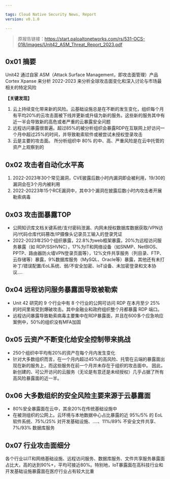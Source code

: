 ```yaml
---

tags: Cloud Native Security News, Report
version: v0.1.0

---
```


> 原报告链接：https://start.paloaltonetworks.com/rs/531-OCS-018/images/Unit42_ASM_Threat_Report_2023.pdf

## 0x01 摘要

Unit42 通过自家 ASM（Attack Surface Management，即攻击面管理）产品 Cortex Xpanse 来分析 2022-2023 来分析全球攻击面变化和深入讨论与市场最相关的特定风险

**【关键发现】**

1. 云上持续变化带来新的风险。云基础设施总是在不断的发生变化，组织每个月有平均20%的云攻击面被下线并更新或升级为新的服务。这些新的服务其中有近一半会导致新的高危或者严重的云暴露安全问题
2. 远程访问暴露很普遍。超过85%的被分析组织会暴露RDP在互联网上好访问一个月中超过25%的时间，并导致勒索软件或被尝试未授权登录攻击
3. 云是主要的攻击面。 所分析组织中 80% 的中、高、严重风险是在云中托管的资产上观察到的

## 0x02 攻击者自动化水平高

1. 2022-2023年30个常见漏洞，CVE披露后数小时内漏洞即会被利用，19/30的漏洞会在3个月内被利用
2. 2022-20223年15个RCE漏洞中，其中3个漏洞在披露后数小时内攻击者开展勒索病毒

## 0x03 攻击面暴露TOP

- 公网知识库文档关键系统/支付密码泄漏、内网未授权数据库数据获取/VPN访问/代码仓库代码篡改/IP摄像头记录员工输入的登录凭证
- 2022-2023年250个组织暴露，22.8%为web框架暴露，20%为远程访问服务暴露（如 RDP/SSHVNC），17%为IT和网络设备（如SNMP、NetBIOS、PPTP、路由器防火墙VPN登录页面等），12%文件共享服务（列目录、FTP、云存储等）暴露，9%数据库服务（MySQL、Oracle等）暴露，其他还有未打补丁/错误配置/EoL系统、弱/不安全加密、IoT设备、未加密登录和文本协议….

## 0x04 远程访问服务暴露面导致被勒索

- Unit 42 研究的 9 个行业中有 8 个行业的公网可访问 RDP 在本月至少 25% 的时间里易受到爆破攻击。其中金融业和政府组织整个月都暴露 RDP 端口。
- 远程访问暴露导致勒索病毒主要集中在RDP暴露面，并且在600多个应急响应案例中，50%的组织没有MFA加固

## 0x05 云资产不断变化给安全控制带来挑战

- 250个组织中平均有20%的资产在每个月内发生变化
- 针对大多数组织而言，在一个月内超过45%的高风险、托管在云端的暴露面出现在新的服务上，而这些服务在前一个月并未存在于组织的攻击面中。 因此，新创建的、可公开访问的云服务（无论是有意还是未经授权）几乎占据了所有高风险暴露面的近一半。

## 0x06 大多数组织的安全风险主要来源于云暴露面

- 80%安全暴露面在云中，其余20%在传统基础设施中
- 在被测组织的公网上。云环境与本地数据中心占比暴露的近 95%/5% 的 EoL 软件系统、75%/25% 对开发基础设施、….、11%/89% 不安全文件共享、7%/93% 数据库服务

## 0x07 行业攻击面细分

各个行业以IT和网络基础设施、远程访问服务、数据库服务、文件共享服务暴露面占比大，高的达到90%+，平均可接近80%。特别地，IoT暴露面在高科技行业和开发基础设施暴露面在医疗行业占有较大比重